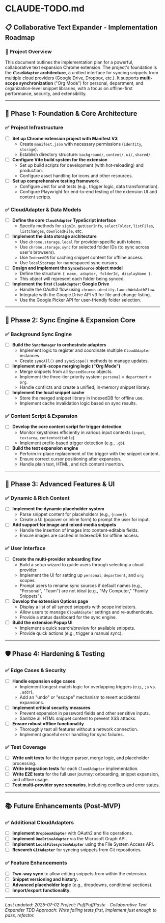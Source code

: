 # CLAUDE-TODO.md

## 📋 Collaborative Text Expander - Implementation Roadmap

### 🎯 Project Overview
This document outlines the implementation plan for a powerful, collaborative text expansion Chrome extension. The project's foundation is the **`CloudAdapter` architecture**, a unified interface for syncing snippets from multiple cloud providers (Google Drive, Dropbox, etc.). It supports **multi-scope synchronization** ("Org Mode") for personal, department, and organization-level snippet libraries, with a focus on offline-first performance, security, and extensibility.

---

## 🚀 Phase 1: Foundation & Core Architecture

### ✅ Project Infrastructure
- [ ] **Set up Chrome extension project with Manifest V3**
  - Create `manifest.json` with necessary permissions (`identity`, `storage`).
  - Establish directory structure: `background/`, `content/`, `ui/`, `shared/`.
- [ ] **Configure Vite build system for the extension**
  - Set up build scripts for development (with hot-reloading) and production.
  - Configure asset handling for icons and other resources.
- [ ] **Set up comprehensive testing framework**
  - Configure Jest for unit tests (e.g., trigger logic, data transformation).
  - Configure Playwright for end-to-end testing of the extension UI and content scripts.

### ✅ CloudAdapter & Data Models
- [ ] **Define the core `CloudAdapter` TypeScript interface**
  - Specify methods for `signIn`, `getUserInfo`, `selectFolder`, `listFiles`, `listChanges`, `downloadFile`, etc.
- [ ] **Implement the data storage architecture**
  - Use `chrome.storage.local` for provider-specific auth tokens.
  - Use `chrome.storage.sync` for selected folder IDs (to sync across user's browsers).
  - Use `IndexedDB` for caching snippet content for offline access.
  - Use `localStorage` for namespaced sync cursors.
- [ ] **Design and implement the `SyncedSource` object model**
  - Define the structure: `{ name, adapter, folderId, displayName }`.
  - This object will represent each folder being synced.
- [ ] **Implement the first `CloudAdapter`: Google Drive**
  - Handle the OAuth2 flow using `chrome.identity.launchWebAuthFlow`.
  - Integrate with the Google Drive API v3 for file and change listing.
  - Use the Google Picker API for user-friendly folder selection.

---

## 🔧 Phase 2: Sync Engine & Expansion Core

### ✅ Background Sync Engine
- [ ] **Build the `SyncManager` to orchestrate adapters**
  - Implement logic to register and coordinate multiple `CloudAdapter` instances.
  - Create `syncAll()` and `syncScope()` methods to manage updates.
- [ ] **Implement multi-scope merging logic ("Org Mode")**
  - Merge snippets from all `SyncedSource` objects.
  - Implement the three-tier priority system: `personal` > `department` > `org`.
  - Handle conflicts and create a unified, in-memory snippet library.
- [ ] **Implement the local snippet cache**
  - Store the merged snippet library in IndexedDB for offline use.
  - Implement cache invalidation logic based on sync results.

### ✅ Content Script & Expansion
- [ ] **Develop the core content script for trigger detection**
  - Monitor keystrokes efficiently in various input contexts (`input`, `textarea`, `contenteditable`).
  - Implement prefix-based trigger detection (e.g., `;gb`).
- [ ] **Build the text expansion engine**
  - Perform in-place replacement of the trigger with the snippet content.
  - Ensure correct cursor positioning after expansion.
  - Handle plain text, HTML, and rich content insertion.

---

## 🎨 Phase 3: Advanced Features & UI

### ✅ Dynamic & Rich Content
- [ ] **Implement the dynamic placeholder system**
  - Parse snippet content for placeholders (e.g., `{name}`).
  - Create a UI (popover or inline form) to prompt the user for input.
- [ ] **Add support for image and mixed-media snippets**
  - Handle the insertion of images into content-editable fields.
  - Ensure images are cached in IndexedDB for offline access.

### ✅ User Interface
- [ ] **Create the multi-provider onboarding flow**
  - Build a setup wizard to guide users through selecting a cloud provider.
  - Implement the UI for setting up `personal`, `department`, and `org` scopes.
  - Prompt users to rename sync sources if default names (e.g., "Personal", "Team") are not ideal (e.g., "My Computer," "Family Snippets").
- [ ] **Develop the extension Options page**
  - Display a list of all synced snippets with scope indicators.
  - Allow users to manage `CloudAdapter` settings and re-authenticate.
  - Provide a status dashboard for the sync engine.
- [ ] **Build the extension Popup UI**
  - Implement a quick search/preview for available snippets.
  - Provide quick actions (e.g., trigger a manual sync).

---

## 🛡️ Phase 4: Hardening & Testing

### ✅ Edge Cases & Security
- [ ] **Handle expansion edge cases**
  - Implement longest-match logic for overlapping triggers (e.g., `;a` vs. `;addr`).
  - Add an "undo" or "escape" mechanism to revert accidental expansions.
- [ ] **Implement critical security measures**
  - Prevent expansion in password fields and other sensitive inputs.
  - Sanitize all HTML snippet content to prevent XSS attacks.
- [ ] **Ensure robust offline functionality**
  - Thoroughly test all features without a network connection.
  - Implement graceful error handling for sync failures.

### ✅ Test Coverage
- [ ] **Write unit tests** for the trigger parser, merge logic, and placeholder processing.
- [ ] **Write integration tests** for each `CloudAdapter` implementation.
- [ ] **Write E2E tests** for the full user journey: onboarding, snippet expansion, and offline usage.
- [ ] **Test multi-provider sync scenarios**, including conflicts and error states.

---

## 📚 Future Enhancements (Post-MVP)

### ✅ Additional CloudAdapters
- [ ] **Implement `DropboxAdapter`** with OAuth2 and file operations.
- [ ] **Implement `OneDriveAdapter`** via the Microsoft Graph API.
- [ ] **Implement `LocalFilesystemAdapter`** using the File System Access API.
- [ ] **Research `GitAdapter`** for syncing snippets from Git repositories.

### ✅ Feature Enhancements
- [ ] **Two-way sync** to allow editing snippets from within the extension.
- [ ] **Snippet versioning and history.**
- [ ] **Advanced placeholder logic** (e.g., dropdowns, conditional sections).
- [ ] **Import/export functionality.**

---

*Last updated: 2025-07-02*
*Project: PuffPuffPaste - Collaborative Text Expander*
*TDD Approach: Write failing tests first, implement just enough to pass, refactor.*
